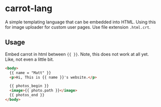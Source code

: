 # carrot-lang

A simple templating language that can be embedded into HTML. Using this for image uploader for custom user pages. Use file extension `.html.crt`.

## Usage

Embed carrot in html between `{{ }}`. Note, this does not work at all yet. Like, not even a little bit.

```html
<body>
  {{ name = "Matt" }}
  <p>Hi, This is {{ name }}'s website.</p>

  {{ photos_begin }}
  <image>{{ photo.path }}</image>
  {{ photos_end }}
</body>
```
